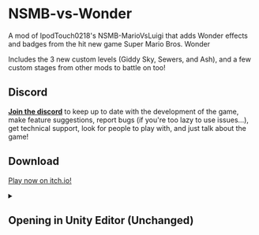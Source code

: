 # NSMB-vs-Wonder
A mod of IpodTouch0218's NSMB-MarioVsLuigi that adds Wonder effects and badges from the hit new game Super Mario Bros. Wonder

Includes the 3 new custom levels (Giddy Sky, Sewers, and Ash), and a few custom stages from other mods to battle on too!

## Discord
[**Join the discord**](https://discord.gg/aShquSquNM) to keep up to date with the development of the game, make feature suggestions, report bugs (if you're too lazy to use issues...), get technical support, look for people to play with, and just talk about the game!

## Download

[Play now on itch.io!](https://hyperct.itch.io/nsmbvs-wonder)

<details>
  <summary><h2>Opening in Unity Editor (Unchanged)</h2></summary>

1. Install Unity 2022.1.9f1 (or newer) via Unity Hub (Installs > Install Editor > Scroll to bottom)
2. Download and install [git](https://git-scm.com/downloads). Do NOT use the .zip download, as it will cause errors within Unity.
3. Open Command Prompt (Windows) or Terminal (MacOS / Linux)
4. Navigate to the folder you want the source code to be in using `cd <path>`. For example, `cd %USERPROFILE%\Documents` will save it in My Documents.
5. Clone the repository by running `git clone https://github.com/SuperSonic392/NSMB-MarioVsLuigi-Wonder.git` in the Command Prompt / Terminal
  - Optionally, [fork the repository](https://github.com/SuperSonic392/NSMB-MarioVsLuigi-Wonder/fork)
6. Open the project in Unity Hub (gray "Open" button in top right)
7. Change the Unity Editor to use your computer's platform in File > Build Settings
8. Create a build using "Build and Run" inside File > Build Settings, or Ctrl+B